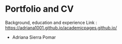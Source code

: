 # Portfolio and CV
Background, education and experience
Link : https://adriana1001.github.io/academicpages.github.io/

- Adriana Sierra Pomar
